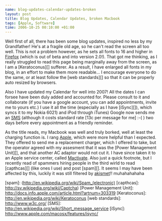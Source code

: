 ```yaml
--- 
name: blog-updates-calendar-updates-broken 
layout: post 
title: Blog Updates, Calendar Updates, broken Macbook 
tags: [Apple, Software]
time: 2006-10-25 00:10:00 +01:00 
--- 
```


Well first of all, there has been some blog updates, inspired no less by my
Grandfather! He's at a fragile old age, so he can't read the screen all too
well. This is not a problem however, as he sets all fonts to 16 and higher in
[Firefox][] (which is out of beta and into version 2.0!). That got me
thinking, as I really struggled to read this page being marginally away from
the screen, as I am a [Keratoconus][] sufferer. As a result, I have enlarged
all fonts in my blog, in an effort to make them more readable... I encourage
everyone to do the same, or at least follow the [web standards][] so that it
can be properly auto resized by browsers.
  
Also I have updated my Calendar for well into 2007! All the dates I can forsee
have been duly added and accounted for. Please consult to it and collaborate
(if you have a google account, you can add appointments, invite me to yours
etc.) I use it all the time (especially as I have [iSync][]), which syncs it
to my Nokia 6021) and iPod through iTunes) Google now sends me an
[SMS](http://en.wikipedia.org/wiki/Short_message_service) (although it costs
standard rate [13c per message for me] :-( ) two days before every appointment
as a friendly reminder.
  
As the title reads, my Macbook was well and truly borked, well at least the
charging function is. I rang [Apple][], which were more helpful than I
expected. They offered to send me a replacement charger, which I offered to
take, but the operator agreed with my assesment that it was the [Power
Management Unit][], and that another AC adaptor would not cut it. I have since
taken it to an Apple service center, called [Mactivate][]. Also just a quick
footnote, but I recently read of spammers hiring people in the third wirld to
read [capthcas][] (like ones I use) and post [spam][]. It seems I may have
been affected by this, luckily it was still filtered by [akismet][]!!
muhahahahaha

[Apple]: http://www.apple.com/
[Mactivate]: http://www.mactivate.ie/
[Firefox]: http://www.getfirefox.com/
[akismet]: http://akismet.com/
[spam]: (http://en.wikipedia.org/wiki/Spam_(electronic)
[capthcas]: http://sv.wikipedia.org/wiki/Captcha)
[Power Management Unit]: http://docs.info.apple.com/article.html?artnum=303319
[Keratoconus]: http://en.wikipedia.org/wiki/Keratoconus
[web standards]: http://www.w3c.org/
[SMS]: http://en.wikipedia.org/wiki/Short_message_service
[iSync]: http://www.apple.com/macosx/features/isync/